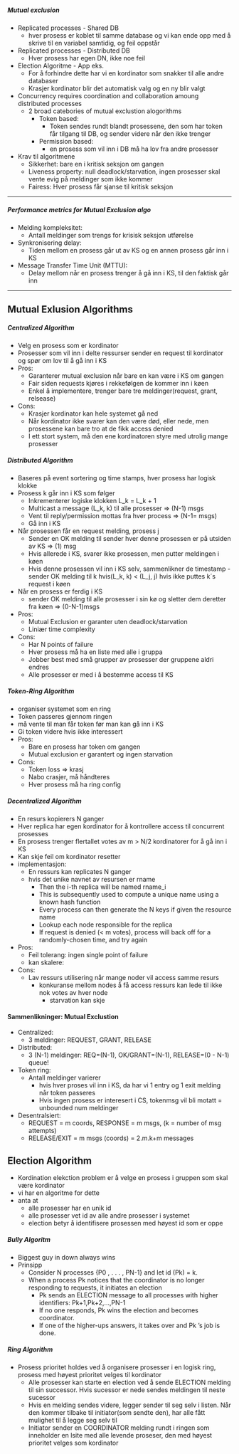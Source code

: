 ##### Mutual exclusion
- Replicated processes - Shared DB
	- hver prosess er koblet til samme database og vi kan ende opp med å skrive til en variabel samtidig, og feil oppstår
- Replicated processes - Distributed DB
	- Hver prosess har egen DN, ikke noe feil
- Election Algoritme - App eks.
	- For å forhindre dette har vi en kordinator som snakker til alle andre databaser
	- Krasjer kordinator blir det automatisk valg og en ny blir valgt
- Concurrency requires coordination and collaboration amoung distributed processes
	- 2 broad catebories of mutual exclustion alogorithms 
		- Token based:
			- Token sendes rundt blandt prosessene, den som har token får tilgang til DB, og sender videre når den ikke trenger
		- Permission based:
			- en prosess som vil inn i DB må ha lov fra andre prosesser
- Krav til algoritmene
	- Sikkerhet: bare en i kritisk seksjon om gangen
	- Liveness property: null deadlock/starvation, ingen prosesser skal vente evig på meldinger som ikke kommer
	- Fairess: Hver prosess får sjanse til kritisk seksjon


<hr>


##### Performance metrics for Mutual Exclusion algo
- Melding kompleksitet:
	- Antall meldinger som trengs for krisisk seksjon utførelse
- Synkronisering delay:
	- Tiden mellom en prosess går ut av KS og en annen prosess går inn i KS
- Message Transfer Time Unit (MTTU):
	- Delay mellom når en prosess trenger å gå inn i KS, til den faktisk går inn


<hr>


## Mutual Exlusion Algorithms

##### Centralized Algorithm
- Velg en prosess som er kordinator
- Prosesser som vil inn i delte ressurser sender en request til kordinator og spør om lov til å gå inn i KS
- Pros:
	- Garanterer mutual exclusion når bare en kan være i KS om gangen
	- Fair siden requests kjøres i rekkefølgen de kommer inn i køen
	- Enkel å implementere, trenger bare tre meldinger(request, grant, relsease)
- Cons:
	- Krasjer kordinator kan hele systemet gå ned
	- Når kordinator ikke svarer kan den være død, eller nede, men prosessene kan bare tro at de fikk access denied
	- I ett stort system, må den ene kordinatoren styre med utrolig mange prosesser


##### Distributed Algorithm
- Baseres på event sortering og time stamps, hver prosess har logisk klokke
- Prosess k går inn i KS som følger
	- Inkrementerer logiske klokken L_k = L_k + 1 
	- Multicast a message (L_k, k) til alle prosesser => (N-1) msgs
	- Vent til reply/permission mottas fra hver process => (N-1= msgs)
	- Gå inn i KS
- Når prosessen får en request melding, prosess j
	- Sender en OK melding til sender hver denne prosessen er på utsiden av KS => (1) msg
	- Hvis allerede i KS, svarer ikke prosessen, men putter meldingen i køen
	- Hvis denne prosessen vil inn i KS selv, sammenlikner de timestamp - sender OK melding til k hvis(L_k, k) < (L_j, j) hvis ikke puttes k´s request i køen
- Når en prosess er ferdig i KS
	- sender OK melding til alle prosesser i sin kø og sletter dem deretter fra køen => (0-N-1)msgs
- Pros:
	- Mutual Exclusion er garanter uten deadlock/starvation
	- Liniær time complexity
- Cons:
	- Har N points of failure
	- Hver prosess må ha en liste med alle i gruppa
	- Jobber best med små grupper av prosesser der gruppene aldri endres
	- Alle prosesser er med i å bestemme access til KS


##### Token-Ring Algorithm
- organiser systemet som en ring
- Token passeres gjennom ringen
- må vente til man får token før man kan gå inn i KS
- Gi token videre hvis ikke interessert
- Pros:
	- Bare en prosess har token om gangen
	- Mutual exclusion er garantert og ingen starvation 
- Cons:
	- Token loss => krasj
	- Nabo crasjer, må håndteres
	- Hver prosess må ha ring config


##### Decentralized Algorithm
- En resurs kopierers N ganger
- Hver replica har egen kordinator for å kontrollere access til concurrent prosesses
- En prosess trenger flertallet votes av m > N/2 kordinatorer for å gå inn i KS
- Kan skje feil om kordinator resetter
- implementasjon:
	- En ressurs kan replicates N ganger
	- hvis det unike navnet av resursen er rname
		- Then the i-th replica will be named rname_i
		- This is subsequently used to compute a unique name using a known hash function
		- Every process can then generate the N keys if given the resource name
		- Lookup each node responsible for the replica
		- If request is denied (< m votes), process will back off for a randomly-chosen time, and try again
- Pros:
	- Feil tolerang: ingen single point of failure
	- kan skalere:
- Cons:
	- Lav ressurs utilisering når mange noder vil access samme resurs
		- konkuranse mellom nodes å få access ressurs kan lede til ikke nok votes av hver node
			- starvation kan skje


#### Sammenlikninger: Mutual Exclustion
- Centralized:
	- 3 meldinger: REQUEST, GRANT, RELEASE
- Distributed:
	- 3 (N-1) meldinger: REQ=(N-1), OK/GRANT=(N-1), RELEASE=(0 - N-1) queue!
- Token ring:
	- Antall meldinger varierer
		- hvis hver proses vil inn i KS, da har vi 1 entry og 1 exit melding når token passeres
		- Hvis ingen prosess er interesert i CS, tokenmsg vil bli motatt = unbounded num meldinger
- Desentralsiert:
	- REQUEST = m coords, RESPONSE = m msgs, (k = number of msg attempts)
	- RELEASE/EXIT = m msgs (coords) = 2.m.k+m messages


## Election Algorithm

- Kordination elekction problem er å velge en prosess i gruppen som skal være kordinator
- vi har en algoritme for dette
- anta at
	- alle prosesser har en unik id
	- alle prosesser vet id av alle andre prosesser i systemet
	- election betyr å identifisere prosessen med høyest id som er oppe


##### Bully Algoritm
- Biggest guy in down always wins
- Prinsipp
	- Consider N processes {P0 , . . . , PN-1} and let id (Pk) = k.
	- When a process Pk notices that the coordinator is no longer responding to requests, it initiates an election
		- Pk sends an ELECTION message to all processes with higher identifiers: Pk+1,Pk+2,...,PN-1
		- If no one responds, Pk wins the election and becomes coordinator.
		- If one of the higher-ups answers, it takes over and Pk ’s job is done.


##### Ring Algorithm
- Prosess prioritet holdes ved å organisere prosesser i en logisk ring, prosess med høyest prioritet velges til kordinator
	- Alle prosesser kan starte en election ved å sende ELECTION melding til sin successor. Hvis sucessor er nede sendes meldingen til neste sucessor
	- Hvis en melding sendes videre, legger sender til seg selv i listen. Når den kommer tilbake til initiator(som sendte den), har alle fått mulighet til å legge seg selv til
	- Initiator sender en COORDINATOR melding rundt i ringen som inneholder en lsite med alle levende proseser, den med høyest prioritet velges som kordinator


